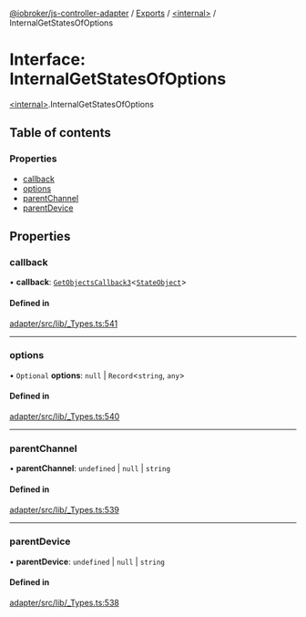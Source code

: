 [@iobroker/js-controller-adapter](../README.md) / [Exports](../modules.md) / [\<internal\>](../modules/internal_.md) / InternalGetStatesOfOptions

# Interface: InternalGetStatesOfOptions

[\<internal\>](../modules/internal_.md).InternalGetStatesOfOptions

## Table of contents

### Properties

- [callback](internal_.InternalGetStatesOfOptions.md#callback)
- [options](internal_.InternalGetStatesOfOptions.md#options)
- [parentChannel](internal_.InternalGetStatesOfOptions.md#parentchannel)
- [parentDevice](internal_.InternalGetStatesOfOptions.md#parentdevice)

## Properties

### callback

• **callback**: [`GetObjectsCallback3`](../modules/internal_.md#getobjectscallback3)\<[`StateObject`](internal_.StateObject.md)\>

#### Defined in

[adapter/src/lib/_Types.ts:541](https://github.com/ioBroker/ioBroker.js-controller/blob/d90cc88495da0c4a98b36c616636219f6ee5b9a0/packages/adapter/src/lib/_Types.ts#L541)

___

### options

• `Optional` **options**: ``null`` \| `Record`\<`string`, `any`\>

#### Defined in

[adapter/src/lib/_Types.ts:540](https://github.com/ioBroker/ioBroker.js-controller/blob/d90cc88495da0c4a98b36c616636219f6ee5b9a0/packages/adapter/src/lib/_Types.ts#L540)

___

### parentChannel

• **parentChannel**: `undefined` \| ``null`` \| `string`

#### Defined in

[adapter/src/lib/_Types.ts:539](https://github.com/ioBroker/ioBroker.js-controller/blob/d90cc88495da0c4a98b36c616636219f6ee5b9a0/packages/adapter/src/lib/_Types.ts#L539)

___

### parentDevice

• **parentDevice**: `undefined` \| ``null`` \| `string`

#### Defined in

[adapter/src/lib/_Types.ts:538](https://github.com/ioBroker/ioBroker.js-controller/blob/d90cc88495da0c4a98b36c616636219f6ee5b9a0/packages/adapter/src/lib/_Types.ts#L538)
